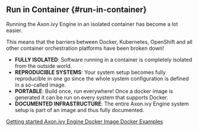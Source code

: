 ## Run in Container {#run-in-container}

Running the Axon.ivy Engine in an isolated container has become a lot easier.

This means that the barriers between Docker, Kubernetes, OpenShift and all other container orchestration platforms have been broken down!

 * __FULLY ISOLATED__: Software running in a container is completely isolated from the outside world.
 * __REPRODUCIBLE SYSTEMS__: Your system setup becomes fully reproducible in one go since the whole system configuration is defined in a so-called image.
 * __PORTABLE__: Build once, run everywhere! Once a docker image is generated it can be run on every system that supports Docker.
 * __DOCUMENTED INFRASTRUCTURE__: The entire Axon.ivy Engine system setup is part of an image and thus fully documented.

<div class="short-links">
	<a href="${docBaseUrl}/engine-guide/getting-started/docker.html" target="_blank" rel="noopener noreferrer">
	  <i class="si si-book"></i> Getting started
	</a>
	<a href="https://hub.docker.com/r/axonivy/axonivy-engine/" target="_blank" rel="noopener noreferrer">
	  <i class="fab fa-docker"></i> Axon.ivy Engine Docker Image
	</a>
	<a href="https://github.com/axonivy/docker-samples" target="_blank" rel="noopener noreferrer">
	  <i class="si si-lab-flask"></i> Docker Examples
	</a>
</div>
